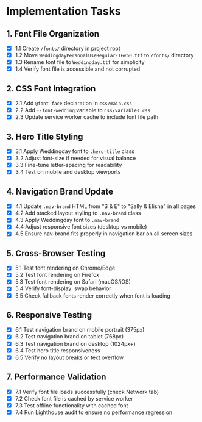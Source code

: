 # Implementation Tasks

## 1. Font File Organization
- [x] 1.1 Create `/fonts/` directory in project root
- [x] 1.2 Move `WeddingdayPersonalUseRegular-1Gvo0.ttf` to `/fonts/` directory
- [x] 1.3 Rename font file to `Weddingday.ttf` for simplicity
- [x] 1.4 Verify font file is accessible and not corrupted

## 2. CSS Font Integration
- [x] 2.1 Add `@font-face` declaration in `css/main.css`
- [x] 2.2 Add `--font-wedding` variable to `css/variables.css`
- [x] 2.3 Update service worker cache to include font file path

## 3. Hero Title Styling
- [x] 3.1 Apply Weddingday font to `.hero-title` class
- [x] 3.2 Adjust font-size if needed for visual balance
- [x] 3.3 Fine-tune letter-spacing for readability
- [x] 3.4 Test on mobile and desktop viewports

## 4. Navigation Brand Update
- [x] 4.1 Update `.nav-brand` HTML from "S & E" to "Sally & Elisha" in all pages
- [x] 4.2 Add stacked layout styling to `.nav-brand` class
- [x] 4.3 Apply Weddingday font to `.nav-brand`
- [x] 4.4 Adjust responsive font sizes (desktop vs mobile)
- [x] 4.5 Ensure nav-brand fits properly in navigation bar on all screen sizes

## 5. Cross-Browser Testing
- [x] 5.1 Test font rendering on Chrome/Edge
- [x] 5.2 Test font rendering on Firefox
- [x] 5.3 Test font rendering on Safari (macOS/iOS)
- [x] 5.4 Verify font-display: swap behavior
- [x] 5.5 Check fallback fonts render correctly when font is loading

## 6. Responsive Testing
- [x] 6.1 Test navigation brand on mobile portrait (375px)
- [x] 6.2 Test navigation brand on tablet (768px)
- [x] 6.3 Test navigation brand on desktop (1024px+)
- [x] 6.4 Test hero title responsiveness
- [x] 6.5 Verify no layout breaks or text overflow

## 7. Performance Validation
- [x] 7.1 Verify font file loads successfully (check Network tab)
- [x] 7.2 Check font file is cached by service worker
- [x] 7.3 Test offline functionality with cached font
- [x] 7.4 Run Lighthouse audit to ensure no performance regression
